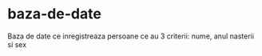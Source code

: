 baza-de-date
============

Baza de date ce inregistreaza persoane ce au 3 criterii: nume, anul nasterii si sex
